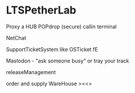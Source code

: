 # LTSPetherLab

Proxy a HUB POPdrop (secure) callin terminal 

NetChat

SupportTicketSystem like OSTicket fE

Mastodon - "ask someone busy" or tray your track

releaseManagement 

order and supply WareHouse ><\<>




